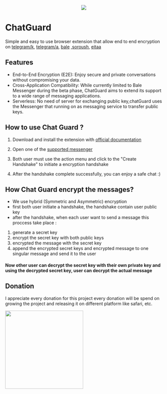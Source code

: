 <p align="center">
<img align="center" src="https://github.com/PrivacyForge/ChatGuard/assets/58364608/ba87ae47-df98-4204-848b-66bb2f05964b" />
</p>

# ChatGuard

Simple and easy to use browser extension that allow end to end encryption on [telegram/k](https://telegram.com/k), [telegram/a](https://telegram.com/a), [bale](https://web.bale.ai/chat) ,[soroush](https://web.splus.ir/), [eitaa](https://web.eitaa.com/)

## Features 
- End-to-End Encryption (E2E): Enjoy secure and private conversations without compromising your data.
- Cross-Application Compatibility: While currently limited to Bale Messenger during the beta phase, ChatGuard aims to extend its support to a wide range of messaging applications.
- Serverless: No need of server for exchanging public key,chatGuard uses the Messenger that running on as messaging service to transfer public keys.

## How to use Chat Guard ?

1. Download and install the extension with [official documentation](https://chat-guard.vercel.app/getting-started/installation)

1. Open one of the [supported messenger](https://chat-guard.vercel.app/getting-started/support)
1. Both user must use the action menu and click to the "Create Handshake" to initiate a encryption handshake
1. After the handshake complete successfully, you can enjoy a safe chat :)

## How Chat Guard encrypt the messages?

- We use hybrid (Symmetric and Asymmetric) encryption
- first both user initiate a handshake, the handshake contain user public key
- after the handshake, when each user want to send a message this proccess take place :

1. generate a secret key
2. encrypt the secret key with both public keys
3. encrypted the message with the secret key
4. append the encrypted secret keys and encrypted message to one singular message and send it to the user

#### Now other user can decrypt the secret key with their own private key and using the decrypted secret key, user can decrypt the actual message

## Donation

I appreciate every donation for this project
every donation will be spend on growing the project and releasing it on different platform like safari, etc.

<a href="https://www.coffeebede.com/mosidev"><img  width="250px" class="img-fluid" src="https://coffeebede.ir/DashboardTemplateV2/app-assets/images/banner/default-yellow.svg" /></a>
